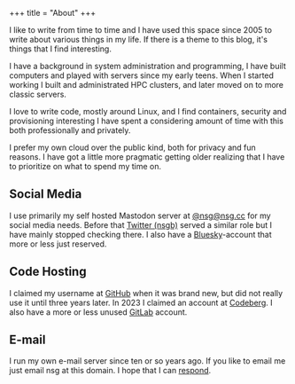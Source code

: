 +++
title = "About"
+++

I like to write from time to time and I have used this space since 2005 to write about various things in my life. If there is a theme to this blog, it's things that I find interesting.

I have a background in system administration and programming, I have built computers and played with servers since my early teens. When I started working I built and administrated HPC clusters, and later moved on to more classic servers.

I love to write code, mostly around Linux, and I find containers, security and provisioning interesting I have spent a considering amount of time with this both professionally and privately.

I prefer my own cloud over the public kind, both for privacy and fun reasons. I have got a little more pragmatic getting older realizing that I have to prioritize on what to spend my time on.

## Social Media

I use primarily my self hosted Mastodon server at [@nsg@nsg.cc](https://mastodon.app.stefanberggren.se/@nsg) for my social media needs. Before that [Twitter (nsgb)](https://twitter.com/nsgb) served a similar role but I have mainly stopped checking there. I also have a [Bluesky](https://bsky.app/profile/nsgb.bsky.social)-account that more or less just reserved.

## Code Hosting

I claimed my username at [GitHub](https://github.com/nsg) when it was brand new, but did not really use it until three years later. In 2023 I claimed an account at [Codeberg](https://codeberg.org/nsg). I also have a more or less unused [GitLab](https://gitlab.com/nsgb) account.

## E-mail

I run my own e-mail server since ten or so years ago. If you like to email me just email nsg at this domain. I hope that I can [respond](@/post/2024/email.md).
